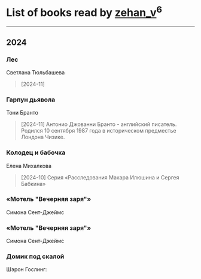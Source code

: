 # List of books read by [zehan_v](http://vk.com/id174598622)<sup>6</sup>
---

## 2024

### Лес
Светлана Тюльбашева
> [2024-11] 


### Гарпун дьявола
Тони Бранто
> [2024-11] Антонио Джованни Бранто - английский писатель. Родился 10 сентября 1987 года в историческом предместье Лондона Чизике.


### Колодец и бабочка
Елена Михалкова
> [2024-10] Серия «Расследования Макара Илюшина и Сергея Бабкина»


### «Мотель "Вечерняя заря"»
Симона Сент-Джеймс


### «Мотель "Вечерняя заря"»
Симона Сент-Джеймс


### Домик под скалой
Шэрон Гослинг:



